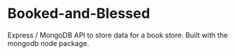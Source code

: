 # Booked-and-Blessed
Express / MongoDB API to store data for a book store. Built with the mongodb node package.
